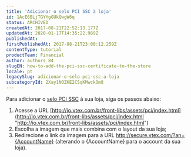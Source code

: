 ```yaml
---
title: 'Adicionar o selo PCI SSC à loja'
id: 1AcE6BLjTGYYgGUkQwgW6q
status: ARCHIVED
createdAt: 2017-08-21T22:52:13.177Z
updatedAt: 2020-01-17T14:35:22.989Z
publishedAt: 
firstPublishedAt: 2017-08-21T23:00:12.259Z
contentType: tutorial
productTeam: Financial
author: authors_84
slugEN: how-to-add-the-pci-ssc-certificate-to-the-store
locale: pt
legacySlug: adicionar-o-selo-pci-ssc-a-loja
subcategoryId: 2Xay1NOZKE2CSqKMwckOm8
---
```


Para adicionar o [selo PCI SSC](https://www.help.vtex.com/pt/faq/o-que-e-o-pci-ssc) à sua loja, siga os passos abaixo:

1. Acesse a URL [http://io.vtex.com.br/front-libs/assets/pci/index.html](http://io.vtex.com.br/front-libs/assets/pci/index.html "http://io.vtex.com.br/front-libs/assets/pci/index.html")
2. Escolha a imagem que mais combina com o layout da sua loja;
3. Redirecione o link da imagem para a URL http://secure.vtex.com/?an={AccountName} (alterando o {AccountName} para o account da sua loja).
